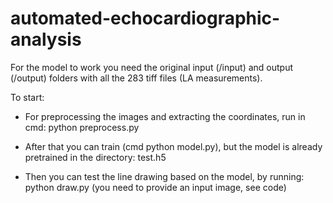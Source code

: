# automated-echocardiographic-analysis

For the model to work you need the original input (/input) and output (/output) folders with all the 283 tiff files (LA measurements).

To start:

- For preprocessing the images and extracting the coordinates, run in cmd: python preprocess.py

- After that you can train (cmd python model.py), but the model is already pretrained in the directory: test.h5

- Then you can test the line drawing based on the model, by running: python draw.py (you need to provide an input image, see code)

